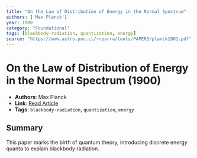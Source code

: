 ```yaml
---
title: "On the Law of Distribution of Energy in the Normal Spectrum"
authors: ['Max Planck']
year: 1900
category: "Foundational"
tags: [blackbody-radiation, quantization, energy]
source: "https://www.astro.puc.cl/~rparra/tools/PAPERS/planck1901.pdf"
---
```


# On the Law of Distribution of Energy in the Normal Spectrum (1900)

- **Authors**: Max Planck  
- **Link**: [Read Article](https://www.astro.puc.cl/~rparra/tools/PAPERS/planck1901.pdf)  
- **Tags**: `blackbody-radiation`, `quantization`, `energy`

## Summary

This paper marks the birth of quantum theory, introducing discrete energy quanta to explain blackbody radiation.
